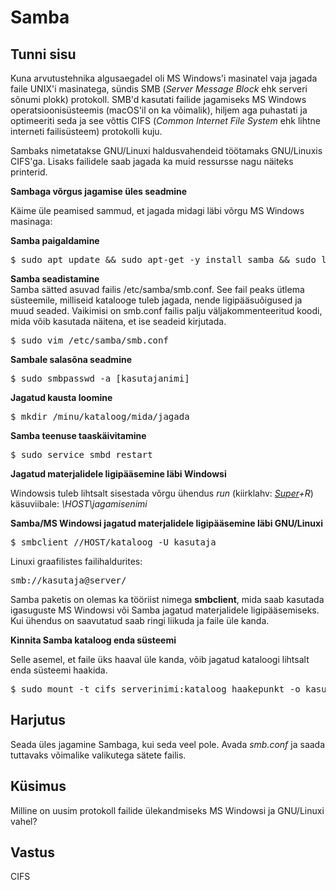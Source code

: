 ﻿# Samba

## Tunni sisu

Kuna arvutustehnika algusaegadel oli MS Windows'i masinatel vaja jagada faile UNIX'i masinatega, sündis SMB (*Server Message Block* ehk serveri sõnumi plokk) protokoll. SMB'd kasutati failide jagamiseks MS Windows operatsioonisüsteemis (macOS'il on ka võimalik), hiljem aga puhastati ja optimeeriti seda ja see võttis CIFS (*Common Internet File System* ehk lihtne interneti failisüsteem) protokolli kuju.

Sambaks nimetatakse GNU/Linuxi haldusvahendeid töötamaks GNU/Linuxis CIFS'ga. Lisaks failidele saab jagada ka muid ressursse nagu näiteks printerid.

<b>Sambaga võrgus jagamise üles seadmine</b>

Käime üle peamised sammud, et jagada midagi läbi võrgu MS Windows masinaga:

<b>Samba paigaldamine</b><br>
<pre>$ sudo apt update && sudo apt-get -y install samba && sudo ldconfig && sudo dpkg --configure -a && sudo apt-get clean</pre>

<b>Samba seadistamine</b><br>
Samba sätted asuvad failis /etc/samba/smb.conf. See fail peaks ütlema süsteemile, milliseid katalooge tuleb jagada, nende ligipääsuõigused ja muud seaded. Vaikimisi on smb.conf failis palju väljakommenteeritud koodi, mida võib kasutada näitena, et ise seadeid kirjutada.
 
<pre>$ sudo vim /etc/samba/smb.conf</pre>

<b>Sambale salasõna seadmine</b>

<pre>$ sudo smbpasswd -a [kasutajanimi]</pre>

<b>Jagatud kausta loomine</b>

<pre>$ mkdir /minu/kataloog/mida/jagada</pre>

<b>Samba teenuse taaskäivitamine</b>

<pre>$ sudo service smbd restart</pre>

<b>Jagatud materjalidele ligipääsemine läbi Windowsi</b>

Windowsis tuleb lihtsalt sisestada võrgu ühendus *run* (kiirklahv: *[Super](https://en.wikipedia.org/wiki/Super_key_(keyboard_button))+R*) käsuviibale: *\\HOST\jagamisenimi*

<b>Samba/MS Windowsi jagatud materjalidele ligipääsemine läbi GNU/Linuxi</b>

<pre>$ smbclient //HOST/kataloog -U kasutaja</pre>

Linuxi graafilistes failihaldurites:<br>
<pre>smb://kasutaja@server/</pre>

Samba paketis on olemas ka tööriist nimega <b>smbclient</b>, mida saab kasutada igasuguste MS Windowsi või Samba jagatud materjalidele ligipääsemiseks. Kui ühendus on saavutatud saab ringi liikuda ja faile üle kanda.

<b>Kinnita Samba kataloog enda süsteemi</b>

Selle asemel, et faile üks haaval üle kanda, võib jagatud kataloogi lihtsalt enda süsteemi haakida.

<pre>$ sudo mount -t cifs serverinimi:kataloog haakepunkt -o kasutaja=kasutajanimi,pass=salasõna</pre>

## Harjutus

Seada üles jagamine Sambaga, kui seda veel pole. Avada *smb.conf* ja saada tuttavaks võimalike valikutega sätete failis.

## Küsimus

Milline on uusim protokoll failide ülekandmiseks MS Windowsi ja GNU/Linuxi vahel?

## Vastus

CIFS
